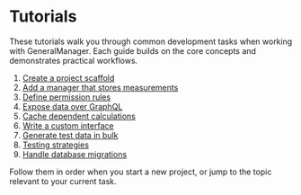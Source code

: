 # Tutorials

These tutorials walk you through common development tasks when working with GeneralManager. Each guide builds on the core concepts and demonstrates practical workflows.

1. [Create a project scaffold](create_project.md)
2. [Add a manager that stores measurements](add_model_with_measurement.md)
3. [Define permission rules](add_permission_rule.md)
4. [Expose data over GraphQL](expose_via_graphql.md)
5. [Cache dependent calculations](cache_dependent_calculation.md)
6. [Write a custom interface](write_custom_interface.md)
7. [Generate test data in bulk](factory_bulk_generate.md)
8. [Testing strategies](testing_guides.md)
9. [Handle database migrations](migrations_gotchas.md)

Follow them in order when you start a new project, or jump to the topic relevant to your current task.
